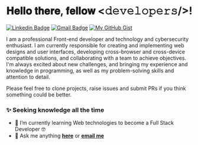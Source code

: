 # 𝐇𝐞𝐥𝐥𝐨 𝐭𝐡𝐞𝐫𝐞, 𝐟𝐞𝐥𝐥𝐨𝐰 <𝚍𝚎𝚟𝚎𝚕𝚘𝚙𝚎𝚛𝚜/>!

[![Linkedin Badge](https://img.shields.io/badge/-LinkedIn-blue?style=flat-square&logo=Linkedin&logoColor=white&link=https://www.linkedin.com/in/lautaro-martinez/)](https://www.linkedin.com/in/lautaro-martinez-4517b2175/)
[![Gmail Badge](https://img.shields.io/badge/-Gmail-c14438?style=flat-square&logo=Gmail&logoColor=white&link=mailto:laumartinez.exe@gmail.com)](mailto:laumartinez.exe@gmail.com)
[![My GitHub Gist](https://img.shields.io/github/followers/LauMartinez-Code?label=GitHub%20Gist&style=social)](https://gist.github.com/LauMartinez-Code)


I am a professional Front-end developer and technology and cybersecurity enthusiast. I am currently responsible for creating and implementing web designs and user interfaces, developing cross-browser and cross-device compatible solutions, and collaborating with a team to achieve objectives. I'm always excited about new challenges, and  bringing my experience and knowledge in programming, as well as my problem-solving skills and attention to detail.

Please feel free to clone projects, raise issues and submit PRs if you think something could be better.   


### :sparkles:  Seeking knowledge all the time

- 🌱 I’m currently learning Web technologies to become a Full Stack Developer 🤓
- 💬 Ask me anything <a href="https://github.com/LauMartinez-Code/LauMartinez-Code/issues/new"><b>here</b></a> or <a href="mailto:laumartinez.exe@gmail.com"><b>email me</b></a>

<!--
<details>
  <summary>My Github Stats</summary>
  <br>

  <p align="center">
    <img align="center" src="https://github-readme-stats.vercel.app/api?username=LauMartinez-Code&show_icons=true&theme=dracula" alt="Lautaro Martinez Github Stats" alt="LauMartinez-Code Github Status" />
  </p>
</details>
-->

<!--
- :computer: Techs: <code><img height="20" src="https://raw.githubusercontent.com/github/explore/80688e429a7d4ef2fca1e82350fe8e3517d3494d/topics/typescript/typescript.png"></code>
<code><img height="20" src="https://raw.githubusercontent.com/github/explore/80688e429a7d4ef2fca1e82350fe8e3517d3494d/topics/react/react.png"></code>
<code><img height="20" src="https://raw.githubusercontent.com/github/explore/5c058a388828bb5fde0bcafd4bc867b5bb3f26f3/topics/graphql/graphql.png"></code>
<code><img height="20" src="https://raw.githubusercontent.com/github/explore/80688e429a7d4ef2fca1e82350fe8e3517d3494d/topics/nodejs/nodejs.png"></code>
<code><img height="20" src="https://raw.githubusercontent.com/github/explore/80688e429a7d4ef2fca1e82350fe8e3517d3494d/topics/docker/docker.png"></code>
<code><img height="20" src="https://raw.githubusercontent.com/github/explore/80688e429a7d4ef2fca1e82350fe8e3517d3494d/topics/git/git.png"></code>
<a href="https://open.spotify.com/user/??????" target="_blank"><img src="https://img.shields.io/badge/Spotify-%231ED760.svg?&style=flat-square&logo=spotify&logoColor=white" alt="Spotify"></a>
Here are some ideas to get you started:
- 🌱 I’m currently learning ...
- 🔭 I’m currently working on freelance projects: []().
- 👯 I’m looking to collaborate on ...
- 🤔 I’m looking for help with ...
- 💬 Ask me about ...
- 📫 How to reach me: ...
- 😄 Pronouns: ...
- ⚡ Fun fact: ...
-->
